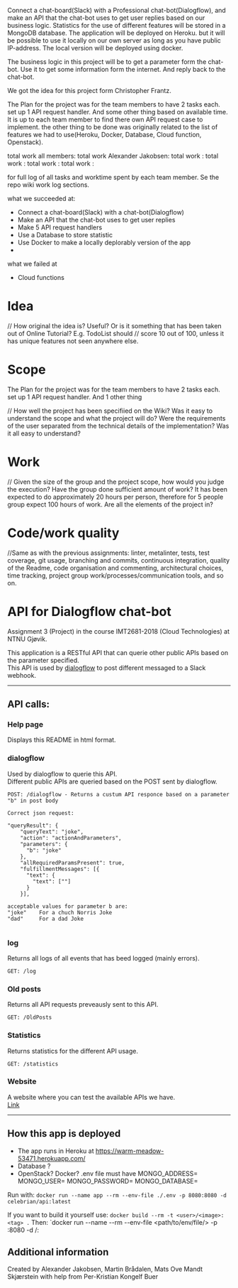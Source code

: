 
Connect a chat-board(Slack) with a Professional chat-bot(Dialogflow), and make an API that the chat-bot uses
to get user replies based on our business logic. Statistics for the use of different features will be stored in a
MongoDB database. The application will be deployed on Heroku. but it will be possible to use it locally on our own
server as long as you have public IP-address. The local version will be deployed using docker.

The business logic in this project will be to get a parameter form the chat-bot. Use it to get some information
form the internet. And reply back to the chat-bot.  

We got the idea for this project form Christopher Frantz.


The Plan for the project was for the team members to have 2 tasks each. set up 1 API request handler. And some other
thing based on available time. It is up to each team member to find there own API request case to implement.
the other thing to be done was originally related to the list of features we had to use(Heroku, Docker, Database, Cloud function, Openstack).

total work all members:
total work Alexander Jakobsen:
total work :
total work :
total work :
total work :

for full log of all tasks and worktime spent by each team member. Se the repo wiki work log sections.

what we succeeded at:
* Connect a chat-board(Slack) with a chat-bot(Dialogflow)
* Make an API that the chat-bot uses to get user replies
* Make 5 API request handlers
* Use a Database to store statistic
* Use Docker to make a locally deplorably version of the app
*

what we failed at
* Cloud functions



# Idea
  // How original the idea is? Useful?  Or is it something that has been taken out of Online Tutorial?   E.g. TodoList should
  // score 10 out of 100, unless it has unique features not seen anywhere else.											

# Scope
The Plan for the project was for the team members to have 2 tasks each. set up 1 API request handler. And 1 other thing




// How well the project has been specifiied on the Wiki? Was it easy to understand the scope and what the project will do? Were the requirements of the user separated from the technical details of the implementation? Was it all easy to understand?											

# Work



// Given the size of the group and the project scope, how would you judge the execution? Have the group done sufficient amount of work? It has been expected to do approximately 20 hours per person, therefore for 5 people group expect 100 hours of work. Are all the elements of the project in?											

# Code/work quality   


//Same as with the previous assignments: linter, metalinter, tests, test coverage, git usage, branching and commits, continuous integration, quality of the Readme, code organisation and commenting, architectural choices, time tracking, project group work/processes/communication tools, and so on.											








# API for Dialogflow chat-bot
Assignment 3 (Project) in the course IMT2681-2018 (Cloud Technologies) at NTNU Gjøvik.

This application is a RESTful API that can querie other public APIs based on the parameter specified.     
This API is used by [dialogflow](https://dialogflow.com/) to post different messaged to a Slack webhook.

***

## API calls:
### Help page
Displays this README in html format.

### dialogflow
Used by dialogflow to querie this API.    
Different public APIs are queried based on the POST sent by dialogflow.
```
POST: /dialogflow - Returns a custum API responce based on a parameter "b" in post body

Correct json request:

"queryResult": {
    "queryText": "joke",
    "action": "actionAndParameters",
    "parameters": {
      "b": "joke"
    },
    "allRequiredParamsPresent": true,
    "fulfillmentMessages": [{
      "text": {
        "text": [""]
      }
    }],

acceptable values for parameter b are:
"joke"    For a chuch Norris Joke
"dad"     For a dad Joke


```

### log
 Returns all logs of all events that has beed logged (mainly errors).  
```
GET: /log
```

### Old posts
Returns all API requests preveausly sent to this API.
```
GET: /OldPosts
```

###  Statistics
Returns statistics for the different API usage.
```
GET: /statistics
```

### Website
A website where you can test the available APIs we have.    
[Link](https://warm-meadow-53471.herokuapp.com/website.html)

***

## How this app is deployed
 * The app runs in Heroku at https://warm-meadow-53471.herokuapp.com/
 * Database ?
 * OpenStack? Docker?
.env file must have 
		MONGO_ADDRESS=<mongodb address:port>
		MONGO_USER=<username>
		MONGO_PASSWORD=<password>
		MONGO_DATABASE=<database name>

Run with: `docker run --name app --rm --env-file ./.env -p 8080:8080 -d celebrian/api:latest`

If you want to build it yourself use: `docker build --rm -t <user>/<image>:<tag> .`
Then: `docker run --name <name> --rm --env-file <path/to/env/file/> -p <port>:8080 -d <user>/<image>:<tag>

## Additional information
Created by Alexander Jakobsen, Martin Brådalen, Mats Ove Mandt Skjærstein with help from Per-Kristian Kongelf Buer
